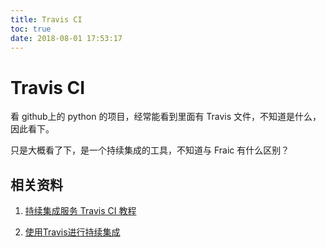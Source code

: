 ```yaml
---
title: Travis CI
toc: true
date: 2018-08-01 17:53:17
---
```

# Travis CI






看 github上的 python 的项目，经常能看到里面有 Travis 文件，不知道是什么，因此看下。

只是大概看了下，是一个持续集成的工具，不知道与 Fraic 有什么区别？








## 相关资料

1. [持续集成服务 Travis CI 教程](http://www.ruanyifeng.com/blog/2017/12/travis_ci_tutorial.html)

2. [使用Travis进行持续集成](https://www.liaoxuefeng.com/article/0014631488240837e3633d3d180476cb684ba7c10fda6f6000)
